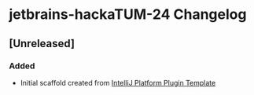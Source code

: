 <!-- Keep a Changelog guide -> https://keepachangelog.com -->

# jetbrains-hackaTUM-24 Changelog

## [Unreleased]
### Added
- Initial scaffold created from [IntelliJ Platform Plugin Template](https://github.com/JetBrains/intellij-platform-plugin-template)
